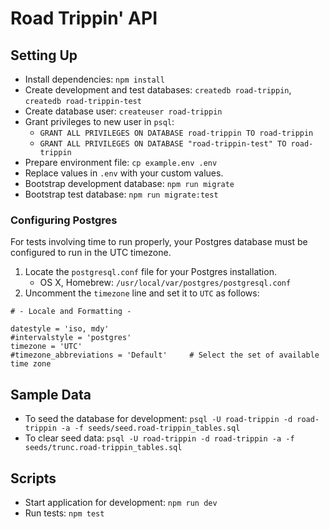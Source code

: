 # Road Trippin' API

## Setting Up

- Install dependencies: `npm install`
- Create development and test databases: `createdb road-trippin`, `createdb road-trippin-test`
- Create database user: `createuser road-trippin`
- Grant privileges to new user in `psql`:
  - `GRANT ALL PRIVILEGES ON DATABASE road-trippin TO road-trippin`
  - `GRANT ALL PRIVILEGES ON DATABASE "road-trippin-test" TO road-trippin`
- Prepare environment file: `cp example.env .env`
- Replace values in `.env` with your custom values.
- Bootstrap development database: `npm run migrate`
- Bootstrap test database: `npm run migrate:test`

### Configuring Postgres

For tests involving time to run properly, your Postgres database must be configured to run in the UTC timezone.

1. Locate the `postgresql.conf` file for your Postgres installation.
    - OS X, Homebrew: `/usr/local/var/postgres/postgresql.conf`
2. Uncomment the `timezone` line and set it to `UTC` as follows:

```
# - Locale and Formatting -

datestyle = 'iso, mdy'
#intervalstyle = 'postgres'
timezone = 'UTC'
#timezone_abbreviations = 'Default'     # Select the set of available time zone
```

## Sample Data

- To seed the database for development: `psql -U road-trippin -d road-trippin -a -f seeds/seed.road-trippin_tables.sql`
- To clear seed data: `psql -U road-trippin -d road-trippin -a -f seeds/trunc.road-trippin_tables.sql`

## Scripts

- Start application for development: `npm run dev`
- Run tests: `npm test`